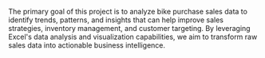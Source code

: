The primary goal of this project is to analyze bike purchase sales data to identify trends, patterns, and insights that can help improve sales strategies, inventory management, and customer targeting. By leveraging Excel's data analysis and visualization capabilities, we aim to transform raw sales data into actionable business intelligence.
